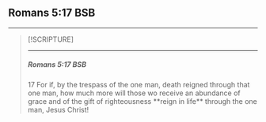 ## Romans 5:17 BSB
---

> [!SCRIPTURE]  
>  
> --- 
> <h5>Romans 5:17 BSB</h5>
> 17 For if, by the trespass of the one man, death reigned through that one man, how much more will those wo receive an abundance of grace and of the gift of righteousness **reign in life** through the one man, Jesus Christ!

